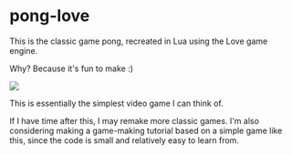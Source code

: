 # pong-love

This is the classic game pong, recreated
in Lua using the Love game engine.

Why? Because it's fun to make :)

![](https://raw.githubusercontent.com/tylerneylon/pong-love/master/pong-love.png)

This is essentially the simplest video game I can think of.

If I have time after this, I may remake more classic games.
I'm also considering making a game-making tutorial based
on a simple game like this, since the code is small and
relatively easy to learn from.
